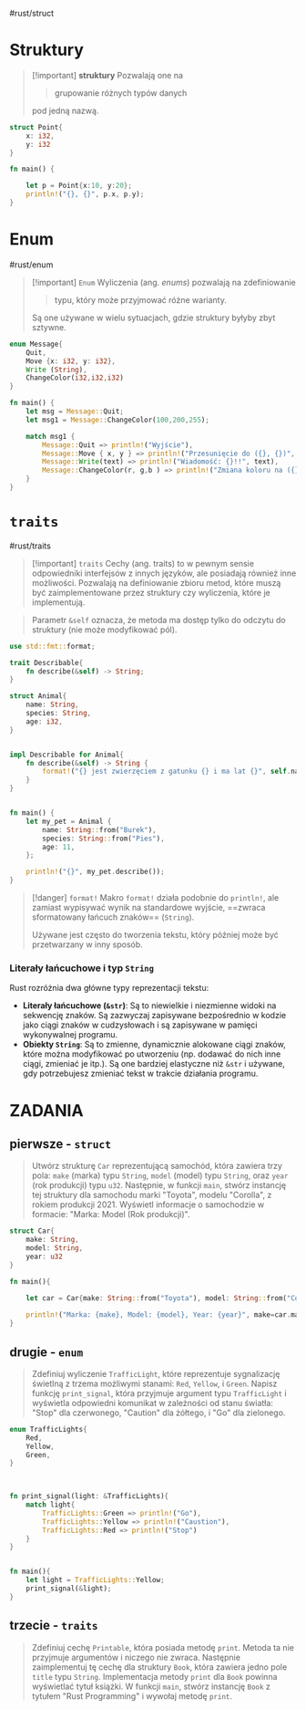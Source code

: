 #rust/struct 

# Struktury

>[!important]  **struktury**
> Pozwalają one na 
> > grupowanie różnych typów danych 
> 
> pod jedną nazwą.


```rust
struct Point{
	x: i32,
	y: i32
}

fn main() {

	let p = Point{x:10, y:20};
	println!("{}, {}", p.x, p.y);
}
```

# Enum
#rust/enum 
>[!important] `Enum`
>Wyliczenia (ang. *enums*) pozwalają na zdefiniowanie
>> typu, który może przyjmować różne warianty. 
> 
>Są one używane w wielu sytuacjach, gdzie struktury byłyby zbyt sztywne.


```rust
enum Message{
	Quit,
	Move {x: i32, y: i32},
	Write (String),
	ChangeColor(i32,i32,i32)
}

fn main() {
	let msg = Message::Quit;
	let msg1 = Message::ChangeColor(100,200,255);

	match msg1 {
		Message::Quit => println!("Wyjście"),
		Message::Move { x, y } => println!("Przesunięcie do ({}, {})", x, y),
		Message::Write(text) => println!("Wiadomość: {}!!", text),
		Message::ChangeColor(r, g,b ) => println!("Zmiana koloru na ({}, {}, {})", r, g, b)
	}
}
```



# `traits`
#rust/traits

>[!important] `traits`
>Cechy (ang. traits) to w pewnym sensie odpowiedniki interfejsów z innych języków, ale posiadają również inne możliwości. Pozwalają na definiowanie zbioru metod, które muszą być zaimplementowane przez struktury czy wyliczenia, które je implementują.

> Parametr `&self` oznacza, że metoda ma dostęp tylko do odczytu do struktury (nie może modyfikować pól).

```rust
use std::fmt::format;

trait Describable{
	fn describe(&self) -> String;
}

struct Animal{
	name: String,
	species: String,
	age: i32,
}


impl Describable for Animal{
	fn describe(&self) -> String {
		format!("{} jest zwierzęciem z gatunku {} i ma lat {}", self.name, self.species, self.age)
	}
}


fn main() {
	let my_pet = Animal {
		name: String::from("Burek"),
		species: String::from("Pies"),
		age: 11,
	};

	println!("{}", my_pet.describe());
}
```

>[!danger] `format!`
> Makro `format!` działa podobnie do `println!`, ale zamiast wypisywać wynik na standardowe wyjście, ==zwraca sformatowany łańcuch znaków== (`String`). 
> 
> Używane jest często do tworzenia tekstu, który później może być przetwarzany w inny sposób.


### Literały łańcuchowe i typ `String`

Rust rozróżnia dwa główne typy reprezentacji tekstu:

- **Literały łańcuchowe (`&str`)**: Są to niewielkie i niezmienne widoki na sekwencję znaków. Są zazwyczaj zapisywane bezpośrednio w kodzie jako ciągi znaków w cudzysłowach i są zapisywane w pamięci wykonywalnej programu.
- **Obiekty `String`**: Są to zmienne, dynamicznie alokowane ciągi znaków, które można modyfikować po utworzeniu (np. dodawać do nich inne ciągi, zmieniać je itp.). Są one bardziej elastyczne niż `&str` i używane, gdy potrzebujesz zmieniać tekst w trakcie działania programu.

# ZADANIA

## pierwsze - `struct`


>Utwórz strukturę `Car` reprezentującą samochód, która zawiera trzy pola: `make` (marka) typu `String`, `model` (model) typu `String`, oraz `year` (rok produkcji) typu `u32`. Następnie, w funkcji `main`, stwórz instancję tej struktury dla samochodu marki "Toyota", modelu "Corolla", z rokiem produkcji 2021. Wyświetl informacje o samochodzie w formacie: "Marka: Model (Rok produkcji)".


```rust
struct Car{
	make: String,
	model: String,
	year: u32
}

fn main(){

	let car = Car{make: String::from("Toyota"), model: String::from("Corolla"), year:2008};
	
	println!("Marka: {make}, Model: {model}, Year: {year}", make=car.make, model=car.model, year=car.year);
}
```

## drugie - `enum`
> Zdefiniuj wyliczenie `TrafficLight`, które reprezentuje sygnalizację świetlną z trzema możliwymi stanami: `Red`, `Yellow`, i `Green`. Napisz funkcję `print_signal`, która przyjmuje argument typu `TrafficLight` i wyświetla odpowiedni komunikat w zależności od stanu światła: "Stop" dla czerwonego, "Caution" dla żółtego, i "Go" dla zielonego.


```rust
enum TrafficLights{
	Red,
	Yellow,
	Green,
}

  

fn print_signal(light: &TrafficLights){
	match light{
		TrafficLights::Green => println!("Go"),
		TrafficLights::Yellow => println!("Caustion"),
		TrafficLights::Red => println!("Stop")
	}
}


fn main(){
	let light = TrafficLights::Yellow;
	print_signal(&light);
}
```



## trzecie - `traits`
> Zdefiniuj cechę `Printable`, która posiada metodę `print`. Metoda ta nie przyjmuje argumentów i niczego nie zwraca. Następnie zaimplementuj tę cechę dla struktury `Book`, która zawiera jedno pole `title` typu `String`. Implementacja metody `print` dla `Book` powinna wyświetlać tytuł książki. W funkcji `main`, stwórz instancję `Book` z tytułem "Rust Programming" i wywołaj metodę `print`.











